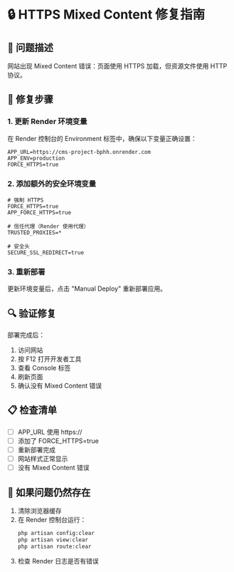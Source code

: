 # 🔒 HTTPS Mixed Content 修复指南

## 🚨 问题描述
网站出现 Mixed Content 错误：页面使用 HTTPS 加载，但资源文件使用 HTTP 协议。

## 🔧 修复步骤

### 1. 更新 Render 环境变量

在 Render 控制台的 Environment 标签中，确保以下变量正确设置：

```env
APP_URL=https://cms-project-bphh.onrender.com
APP_ENV=production
FORCE_HTTPS=true
```

### 2. 添加额外的安全环境变量

```env
# 强制 HTTPS
FORCE_HTTPS=true
APP_FORCE_HTTPS=true

# 信任代理（Render 使用代理）
TRUSTED_PROXIES=*

# 安全头
SECURE_SSL_REDIRECT=true
```

### 3. 重新部署

更新环境变量后，点击 "Manual Deploy" 重新部署应用。

## 🔍 验证修复

部署完成后：
1. 访问网站
2. 按 F12 打开开发者工具
3. 查看 Console 标签
4. 刷新页面
5. 确认没有 Mixed Content 错误

## 📋 检查清单

- [ ] APP_URL 使用 https://
- [ ] 添加了 FORCE_HTTPS=true
- [ ] 重新部署完成
- [ ] 网站样式正常显示
- [ ] 没有 Mixed Content 错误

## 🚀 如果问题仍然存在

1. 清除浏览器缓存
2. 在 Render 控制台运行：
   ```bash
   php artisan config:clear
   php artisan view:clear
   php artisan route:clear
   ```
3. 检查 Render 日志是否有错误 